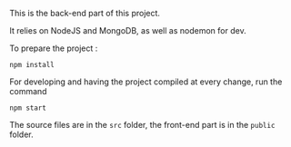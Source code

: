 This is the back-end part of this project.

It relies on NodeJS and MongoDB, as well as nodemon for dev.

To prepare the project : 
```
npm install
```

For developing and having the project compiled at every change, run the command 
```
npm start
```

The source files are in the `src` folder, the front-end part is in the `public` folder.